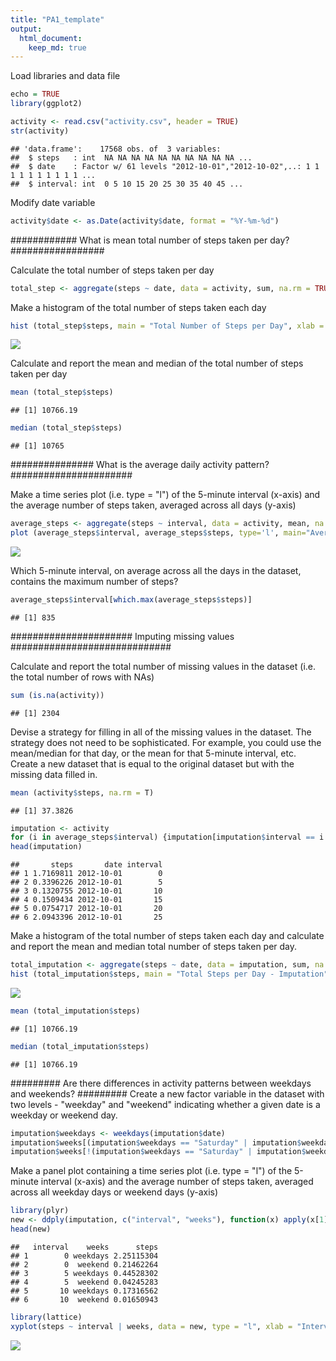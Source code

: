```yaml
---
title: "PA1_template"
output: 
  html_document:
    keep_md: true
---
```


Load libraries and data file


```r
echo = TRUE
library(ggplot2)

activity <- read.csv("activity.csv", header = TRUE)
str(activity)
```

```
## 'data.frame':	17568 obs. of  3 variables:
##  $ steps   : int  NA NA NA NA NA NA NA NA NA NA ...
##  $ date    : Factor w/ 61 levels "2012-10-01","2012-10-02",..: 1 1 1 1 1 1 1 1 1 1 ...
##  $ interval: int  0 5 10 15 20 25 30 35 40 45 ...
```

Modify date variable

```r
activity$date <- as.Date(activity$date, format = "%Y-%m-%d")
```

############ What is mean total number of steps taken per day? #################

Calculate the total number of steps taken per day

```r
total_step <- aggregate(steps ~ date, data = activity, sum, na.rm = TRUE)
```

Make a histogram of the total number of steps taken each day

```r
hist (total_step$steps, main = "Total Number of Steps per Day", xlab = "Steps per day")
```

![](PA1_template_files/figure-html/unnamed-chunk-4-1.png)<!-- -->

Calculate and report the mean and median of the total number of steps taken per day

```r
mean (total_step$steps)
```

```
## [1] 10766.19
```

```r
median (total_step$steps)
```

```
## [1] 10765
```

############### What is the average daily activity pattern? ######################

Make a time series plot (i.e. type = "l") of the 5-minute interval (x-axis) and the average number of steps taken, averaged across all days (y-axis)

```r
average_steps <- aggregate(steps ~ interval, data = activity, mean, na.rm = TRUE)
plot (average_steps$interval, average_steps$steps, type='l', main="Average Number of Steps Taken", xlab="Intervals", ylab="Average Number of Steps")
```

![](PA1_template_files/figure-html/unnamed-chunk-6-1.png)<!-- -->

Which 5-minute interval, on average across all the days in the dataset, contains the maximum number of steps?

```r
average_steps$interval[which.max(average_steps$steps)]
```

```
## [1] 835
```

###################### Imputing missing values #############################

Calculate and report the total number of missing values in the dataset (i.e. the total number of rows with NAs)

```r
sum (is.na(activity)) 
```

```
## [1] 2304
```

Devise a strategy for filling in all of the missing values in the dataset. The strategy does not need to be sophisticated. For example, you could use the mean/median for that day, or the mean for that 5-minute interval, etc. Create a new dataset that is equal to the original dataset but with the missing data filled in.

```r
mean (activity$steps, na.rm = T)
```

```
## [1] 37.3826
```

```r
imputation <- activity
for (i in average_steps$interval) {imputation[imputation$interval == i & is.na(imputation$steps), ]$steps <- average_steps$steps[average_steps$interval == i]}
head(imputation)
```

```
##       steps       date interval
## 1 1.7169811 2012-10-01        0
## 2 0.3396226 2012-10-01        5
## 3 0.1320755 2012-10-01       10
## 4 0.1509434 2012-10-01       15
## 5 0.0754717 2012-10-01       20
## 6 2.0943396 2012-10-01       25
```

Make a histogram of the total number of steps taken each day and calculate and report the mean and median total number of steps taken per day. 

```r
total_imputation <- aggregate(steps ~ date, data = imputation, sum, na.rm = TRUE)
hist (total_imputation$steps, main = "Total Steps per Day - Imputation", xlab = "Steps per Day")
```

![](PA1_template_files/figure-html/unnamed-chunk-10-1.png)<!-- -->

```r
mean (total_imputation$steps)
```

```
## [1] 10766.19
```

```r
median (total_imputation$steps)
```

```
## [1] 10766.19
```

######### Are there differences in activity patterns between weekdays and weekends? #########
Create a new factor variable in the dataset with two levels - "weekday" and "weekend" indicating whether a given date is a weekday or weekend day.

```r
imputation$weekdays <- weekdays(imputation$date)
imputation$weeks[(imputation$weekdays == "Saturday" | imputation$weekdays == "Sunday")] <- "weekend"
imputation$weeks[!(imputation$weekdays == "Saturday" | imputation$weekdays == "Sunday")] <- "weekdays"
```

Make a panel plot containing a time series plot (i.e. type = "l") of the 5-minute interval (x-axis) and the average number of steps taken, averaged across all weekday days or weekend days (y-axis)

```r
library(plyr)
new <- ddply(imputation, c("interval", "weeks"), function(x) apply(x[1],2, mean))
head(new)
```

```
##   interval    weeks      steps
## 1        0 weekdays 2.25115304
## 2        0  weekend 0.21462264
## 3        5 weekdays 0.44528302
## 4        5  weekend 0.04245283
## 5       10 weekdays 0.17316562
## 6       10  weekend 0.01650943
```

```r
library(lattice)
xyplot(steps ~ interval | weeks, data = new, type = "l", xlab = "Interval", ylab = "Number of steps", layout = c(1, 2))
```

![](PA1_template_files/figure-html/unnamed-chunk-12-1.png)<!-- -->





